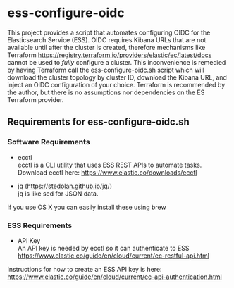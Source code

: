 # ess-configure-oidc
This project provides a script that automates configuring OIDC for the Elasticsearch Service (ESS).  OIDC requires Kibana URLs that are not available until after the cluster is created, therefore mechanisms like Terraform https://registry.terraform.io/providers/elastic/ec/latest/docs cannot be used to *fully* configure a cluster. This inconvenience is remedied by having Terraform call the ess-configure-oidc.sh script which will download the cluster topology by cluster ID, download the Kibana URL, and inject an OIDC configuration of your choice.  Terraform is recommended by the author, but there is no assumptions nor dependencies on the ES Terraform provider.

## Requirements for ess-configure-oidc.sh

### Software Requirements

* ecctl  
ecctl is a CLI utility that uses ESS REST APIs to automate tasks.  
Download ecctl here: https://www.elastic.co/downloads/ecctl  

* jq (https://stedolan.github.io/jq/)  
jq is like sed for JSON data.  

If you use OS X you can easily install these using brew   

### ESS Requirements
* API Key  
An API key is needed by ecctl so it can authenticate to ESS  
https://www.elastic.co/guide/en/cloud/current/ec-restful-api.html

Instructions for how to create an ESS API key is here:  
https://www.elastic.co/guide/en/cloud/current/ec-api-authentication.html
